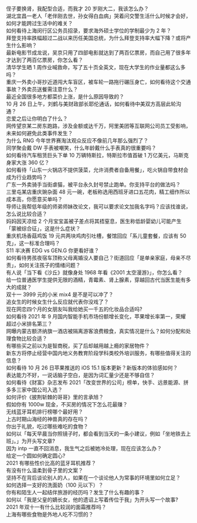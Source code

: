 侄子要换肾，我配型合适，而我才 20 岁刚大二，我该怎么办？  
湖北宜昌一老人「老伴刚去世，孙女得白血病」哭着问交警生活什么时候才会好，如何才能跨过生活中的难关？  
如何看待上海闵行区公务员招录，要求海外硕士学位的学制最少为 2 年？  
拜登支持率跌幅超过二战以来历任美国总统，为什么拜登支持率大幅下降？或将产生什么影响？  
最新电影节成龙说，吴京只用了四部电影就达到了两百亿票房，而自己用了很多年才达到了两百亿票房，你怎么看？  
清华学生晒 1 周作业喊救命，写了五十页全英文，现在大学生的作业量都这么多吗？  
重庆一外卖小哥抄近道闯大车盲区，被车轮一路拖行碾压身亡，如何看待这个交通事故？外卖员送餐需注意什么？  
最近全国很多地方都菜价上涨，是什么原因导致的？  
10 月 26 日上午，刘鹤与美财政部长耶伦通话，如何看待中美双方高层此轮沟通？  
恋爱之后让你明白了什么？  
网传望京某二房东跑路，涉及金额或达千万，阿里美团等互联网公司员工受影响，未来如何避免此类事件发生？  
为什么 RNG 今年世界赛淘汰观众反应不像前几年那么强烈了？  
同学聚会戴 DW 手表被嘲笑，什么年龄戴什么手表真的很重要吗？  
如何看待汽车租赁巨头下单 10 万辆特斯拉，特斯拉市值首破 1 万亿美元，马斯克身家大涨 360 亿？  
如何看待「山东一火锅店不提供菠菜，允许消费者自备用餐」，吃火锅自带食材会成为行业趋势吗？  
广东一外卖骑手当街虐猫，被平台永久封号禁止跑单。你支持平台的做法吗？  
三里屯某店重庆豌杂面 48 元一碗，老板称选用西班牙进口五花肉，精工细作所以成本高，你愿意买单吗？  
导师让我帮低年级的师弟师妹改论文，我可以要求论文加我名字吗？应该找谁说，怎么说比较合适？  
妈妈因天凉给 2 个月宝宝盖被子差点将其捂窒息，医生称低龄婴幼儿可能产生「蒙被综合征」，这是什么症状？  
重庆机场香菇鸡饭 19 元共两块鸡肉引吐槽，餐馆回应「系儿童套餐，应该有 50 克」，这一标准合理吗？  
S11 半决赛 EDG vs GEN.G 你更看好谁？  
如何看待男孩夜宿车顶称父母离婚没人要自己？街道回应「是单亲家庭，母亲不尽责」，如何关注孩子的情绪问题？  
有人说「当下看《沙丘》就像身处 1968 年看《2001 太空漫游》」，你怎么看？  
给一位普通医学生提供无限的酒精，青霉素、肾上腺素，穿越回古代当医生能有多大的成就？  
双十一 3999 元的小米 mix4 是不是可以冲了？  
追女生的时候女生什么反应就代表你没戏了？  
现在网恋四个月的女朋友叫我给她买一千五的化妆品合适吗?  
如何看待 2021 年 9 月国内智能手机市场份额增长变化，苹果增长率第一，荣耀超过小米排名第三？  
网曝内蒙古额济纳旗一酒店被隔离游客浪费粮食，真实情况是什么？如何分配和处理食物比较合适？  
有哪些买之前以为是智商税，买了后却越用越上瘾的家居物件？  
新东方将停止经营中国内地义务教育阶段学科类校外培训服务，有哪些值得关注的信息？  
如何看待 10 月 26 日苹果推送的 iOS 15.1 版本更新？新版本的体验感如何？  
表达能力不好，一说话脑子空白，是因为词汇量少还是不够自信？  
如何看待《财富》杂志发布 2021「改变世界的公司」榜单，快手、远景能源、拼多多三家中国公司入选？  
如何评价《披荆斩棘的哥哥》里的言承旭？  
假如你有 1000w 现金，不买房的情况下怎么花最赚？  
无线蓝牙耳机排行榜哪个最好用？  
上古时期山海经的神兽真的存在吗？  
你出于礼貌，吃过哪些难吃的食物？  
如何以「每天早晨当你照镜子时，都会看到当天的一条小建议，例如「坐地铁去上班」。」为开头写文章?  
因为 intp 一直不回消息，我生气之后被她冷处理，现在应该怎么办？  
给定一个圆如何确定圆心?  
2021 有哪些性价比高的蓝牙耳机推荐？  
有没有什么温柔到骨子里的文案？  
坚持不在背后谈论别人的人，如果在一个谈论他人为常事的环境里如何立足？  
如何选择一支好的洗面奶（100 元以下）？  
你有和陌生人一起结伴旅游的经历吗？发生了什么有趣的事？  
如何以「我是父皇的嫡长女，他的遗诏上写着传位于我」为开头写一个故事?  
2021 年双十一有什么比较润的面霜推荐吗？  
上海有哪些食物是外地人吃不习惯的？  
